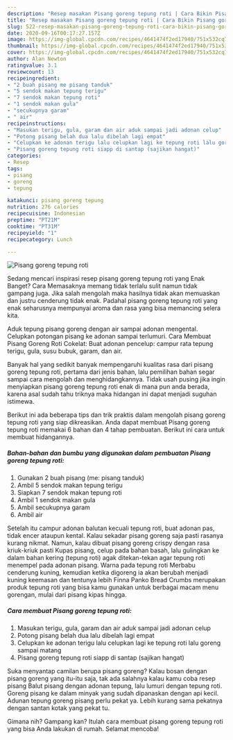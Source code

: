 ```yaml
---
description: "Resep masakan Pisang goreng tepung roti | Cara Bikin Pisang goreng tepung roti Yang Enak Dan Lezat"
title: "Resep masakan Pisang goreng tepung roti | Cara Bikin Pisang goreng tepung roti Yang Enak Dan Lezat"
slug: 522-resep-masakan-pisang-goreng-tepung-roti-cara-bikin-pisang-goreng-tepung-roti-yang-enak-dan-lezat
date: 2020-09-16T00:17:27.157Z
image: https://img-global.cpcdn.com/recipes/4641474f2ed17940/751x532cq70/pisang-goreng-tepung-roti-foto-resep-utama.jpg
thumbnail: https://img-global.cpcdn.com/recipes/4641474f2ed17940/751x532cq70/pisang-goreng-tepung-roti-foto-resep-utama.jpg
cover: https://img-global.cpcdn.com/recipes/4641474f2ed17940/751x532cq70/pisang-goreng-tepung-roti-foto-resep-utama.jpg
author: Alan Newton
ratingvalue: 3.1
reviewcount: 13
recipeingredient:
- "2 buah pisang me pisang tanduk"
- "5 sendok makan tepung terigu"
- "7 sendok makan tepung roti"
- "1 sendok makan gula"
- "secukupnya garam"
- " air"
recipeinstructions:
- "Masukan terigu, gula, garam dan air aduk sampai jadi adonan celup"
- "Potong pisang belah dua lalu dibelah lagi empat"
- "Celupkan ke adonan terigu lalu celupkan lagi ke tepung roti lalu goreng sampai matang"
- "Pisang goreng tepung roti siapp di santap (sajikan hangat)"
categories:
- Resep
tags:
- pisang
- goreng
- tepung

katakunci: pisang goreng tepung 
nutrition: 276 calories
recipecuisine: Indonesian
preptime: "PT21M"
cooktime: "PT31M"
recipeyield: "1"
recipecategory: Lunch

---
```



![Pisang goreng tepung roti](https://img-global.cpcdn.com/recipes/4641474f2ed17940/751x532cq70/pisang-goreng-tepung-roti-foto-resep-utama.jpg)

Sedang mencari inspirasi resep pisang goreng tepung roti yang Enak Banget? Cara Memasaknya memang tidak terlalu sulit namun tidak gampang juga. Jika salah mengolah maka hasilnya tidak akan memuaskan dan justru cenderung tidak enak. Padahal pisang goreng tepung roti yang enak seharusnya mempunyai aroma dan rasa yang bisa memancing selera kita.

Aduk tepung pisang goreng dengan air sampai adonan mengental. Celupkan potongan pisang ke adonan sampai terlumuri. Cara Membuat Pisang Goreng Roti Cokelat: Buat adonan pencelup: campur rata tepung terigu, gula, susu bubuk, garam, dan air.

Banyak hal yang sedikit banyak mempengaruhi kualitas rasa dari pisang goreng tepung roti, pertama dari jenis bahan, lalu pemilihan bahan segar sampai cara mengolah dan menghidangkannya. Tidak usah pusing jika ingin menyiapkan pisang goreng tepung roti enak di mana pun anda berada, karena asal sudah tahu triknya maka hidangan ini dapat menjadi suguhan istimewa.


Berikut ini ada beberapa tips dan trik praktis dalam mengolah pisang goreng tepung roti yang siap dikreasikan. Anda dapat membuat Pisang goreng tepung roti memakai 6 bahan dan 4 tahap pembuatan. Berikut ini cara untuk membuat hidangannya.

<!--inarticleads1-->

##### Bahan-bahan dan bumbu yang digunakan dalam pembuatan Pisang goreng tepung roti:

1. Gunakan 2 buah pisang (me: pisang tanduk)
1. Ambil 5 sendok makan tepung terigu
1. Siapkan 7 sendok makan tepung roti
1. Ambil 1 sendok makan gula
1. Ambil secukupnya garam
1. Ambil  air


Setelah itu campur adonan balutan kecuali tepung roti, buat adonan pas, tidak encer ataupun kental. Kalau sekadar pisang goreng saja pasti rasanya kurang nikmat. Namun, kalau dibuat pisang goreng crispy dengan rasa kriuk-kriuk pasti Kupas pisang, celup pada bahan basah, lalu gulingkan ke dalam bahan kering (tepung roti) agak ditekan-tekan agar tepung roti menempel pada adonan pisang. Warna pada tepung roti Merbabu cenderung kuning, kemudian ketika digoreng ia akan berubah menjadi kuning keemasan dan tentunya lebih Finna Panko Bread Crumbs merupakan produk tepung roti yang bisa kamu gunakan untuk berbagai macam menu gorengan, mulai dari pisang kipas hingga. 

<!--inarticleads2-->

##### Cara membuat Pisang goreng tepung roti:

1. Masukan terigu, gula, garam dan air aduk sampai jadi adonan celup
1. Potong pisang belah dua lalu dibelah lagi empat
1. Celupkan ke adonan terigu lalu celupkan lagi ke tepung roti lalu goreng sampai matang
1. Pisang goreng tepung roti siapp di santap (sajikan hangat)


Suka menyantap camilan berupa pisang goreng? Kalau bosan dengan pisang goreng yang itu-itu saja, tak ada salahnya kalau kamu coba resep pisang Balut pisang dengan adonan tepung, lalu lumuri dengan tepung roti. Goreng pisang ke dalam minyak yang sudah dipanaskan dengan api kecil. Adunan tepung goreng pisang perlu pekat ya. Lebih kurang sama pekatnya dengan santan kotak yang pekat tu. 

Gimana nih? Gampang kan? Itulah cara membuat pisang goreng tepung roti yang bisa Anda lakukan di rumah. Selamat mencoba!
